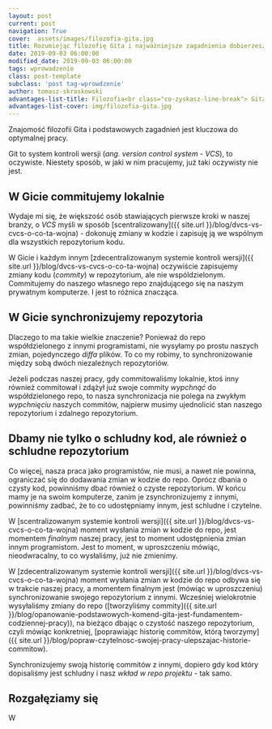 ```yaml
---
layout: post
current: post
navigation: True
cover:  assets/images/filozofia-gita.jpg
title: Rozumiejąc filozofię Gita i najważniejsze zagadnienia dobierzesz efektywne rozwiązanie do swojej sytuacji
date: 2019-09-03 06:00:00
modified_date: 2019-09-03 06:00:00
tags: wprowadzenie
class: post-template
subclass: 'post tag-wprowdzenie'
author: tomasz-skraskowski
advantages-list-title: Filozofia<br class="co-zyskasz-line-break"> Gita
advantages-list-cover: img/filozofia-gita.jpg
---
```


Znajomość filozofii Gita i podstawowych zagadnień jest kluczowa do optymalnej pracy.

Git to system kontroli wersji (_ang. version control system - VCS_), to oczywiste.
Niestety sposób, w jaki w nim pracujemy, już taki oczywisty nie jest.

## W Gicie commitujemy lokalnie
Wydaje mi się, że większość osób stawiających pierwsze kroki w naszej branży, 
o _VCS_ myśli w sposób [scentralizowany]({{ site.url }}/blog/dvcs-vs-cvcs-o-co-ta-wojna) -
dokonuję zmiany w kodzie i zapisuję ją we wspólnym dla wszystkich repozytorium kodu.

W Gicie i każdym innym [zdecentralizowanym systemie kontroli wersji]({{ site.url }}/blog/dvcs-vs-cvcs-o-co-ta-wojna)
oczywiście zapisujemy zmiany kodu (_commity_) w repozytorium, ale nie wspóldzielonym.
Commitujemy do naszego własnego repo znajdującego się na naszym prywatnym komputerze.
I jest to różnica znacząca.

## W Gicie synchronizujemy repozytoria
Dlaczego to ma takie wielkie znaczenie? Ponieważ do repo współdzielonego z innymi programistami,
nie wysyłamy po prostu naszych zmian, pojedynczego _diffa_ plików. To co my robimy, to 
synchronizowanie między sobą dwóch niezależnych repozytoriów.

Jeżeli podczas naszej pracy, gdy commitowaliśmy lokalnie, ktoś inny również commitował i zdążył już swoje commity _wypchnąć_ do
współdzielonego repo, to nasza synchronizacja nie polega na zwykłym _wypchnięciu_ naszych commitów, najpierw musimy
ujednolicić stan naszego repozytorium i zdalnego repozytorium.

## Dbamy nie tylko o schludny kod, ale również o schludne repozytorium
Co więcej, nasza praca jako programistów, nie musi, a nawet nie powinna, ograniczać się do dodawania zmian w kodzie do repo.
Oprócz dbania o czysty kod, powinniśmy dbać również o czyste repozytorium.
W końcu mamy je na swoim komputerze, zanim je zsynchronizujemy z innymi, powinniśmy zadbać, że to co udostępniamy innym, jest schludne i czytelne.

W [scentralizowanym systemie kontroli wersji]({{ site.url }}/blog/dvcs-vs-cvcs-o-co-ta-wojna) moment
wysłania zmian w kodzie do repo, jest momentem _finalnym_ naszej pracy, jest to moment udostępnienia zmian innym
programistom. Jest to moment, w uproszczeniu mówiąc, nieodwracalny, to co wysłaliśmy, już nie zmienimy.

W [zdecentralizowanym systemie kontroli wersji]({{ site.url }}/blog/dvcs-vs-cvcs-o-co-ta-wojna) moment
wysłania zmian w kodzie do repo odbywa się w trakcie naszej pracy, a momentem finalnym jest (mówiąc w uproszczeniu) synchronizowanie
swojego repozytorium z innymi.
Wcześniej wielokrotnie wysyłaliśmy zmiany do repo ([tworzyliśmy commity]({{ site.url }}/blog/opanowanie-podstawowych-komend-gita-jest-fundamentem-codziennej-pracy)),
na bieżąco dbając o czystość naszego repozytorium, czyli mówiąc konkretniej,
[poprawiając historię commitów, którą tworzymy]({{ site.url }}/blog/popraw-czytelnosc-swojej-pracy-ulepszajac-historie-commitow).

Synchronizujemy swoją historię commitów z innymi, dopiero gdy kod który dopisaliśmy jest schludny i nasz _wkład w repo projektu_ - tak samo. 

## Rozgałęziamy się
W 